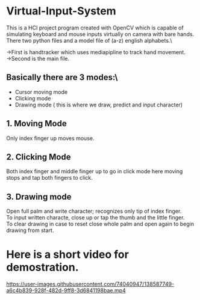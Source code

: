 # Virtual-Input-System
This is a HCI project program created with OpenCV which is capable of simulating keyboard and mouse inputs virtually on camera with bare hands.\
There two python files and a model file of (a-z) english alphabets.\

->First is handtracker which uses mediapipline to track hand movement.\
->Second is the main file.

## Basically there are 3 modes:\
* Cursor moving mode
* Clicking mode
* Drawing mode ( this is where we draw, predict and input character)

## 1. Moving Mode
  Only index finger up moves mouse.
## 2. Clicking Mode
  Both index finger and middle finger up to go in click mode here moving stops and tap both fingers to click.
## 3. Drawing mode
  Open full palm and write character; recognizes only tip of index finger.\
  To input written characte, close up or tap the thumb and the little  finger.\
  To clear drawing in case to reset close whole palm and open again to begin drawing from start.
  
  # Here is a short video for demostration.
  



https://user-images.githubusercontent.com/74040947/138587749-a6c4b839-928f-482d-9ff8-3d6841198bae.mp4

